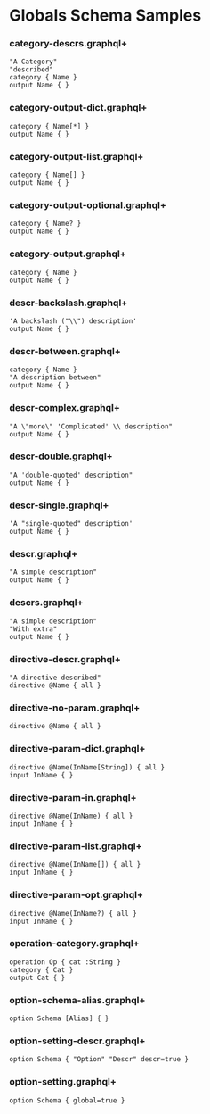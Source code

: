 # Globals Schema Samples

### category-descrs.graphql+

```gqlp
"A Category"
"described"
category { Name }
output Name { }
```

### category-output-dict.graphql+

```gqlp
category { Name[*] }
output Name { }
```

### category-output-list.graphql+

```gqlp
category { Name[] }
output Name { }
```

### category-output-optional.graphql+

```gqlp
category { Name? }
output Name { }
```

### category-output.graphql+

```gqlp
category { Name }
output Name { }
```

### descr-backslash.graphql+

```gqlp
'A backslash ("\\") description'
output Name { }
```

### descr-between.graphql+

```gqlp
category { Name }
"A description between"
output Name { }
```

### descr-complex.graphql+

```gqlp
"A \"more\" 'Complicated' \\ description"
output Name { }
```

### descr-double.graphql+

```gqlp
"A 'double-quoted' description"
output Name { }
```

### descr-single.graphql+

```gqlp
'A "single-quoted" description'
output Name { }
```

### descr.graphql+

```gqlp
"A simple description"
output Name { }
```

### descrs.graphql+

```gqlp
"A simple description"
"With extra"
output Name { }
```

### directive-descr.graphql+

```gqlp
"A directive described"
directive @Name { all }
```

### directive-no-param.graphql+

```gqlp
directive @Name { all }
```

### directive-param-dict.graphql+

```gqlp
directive @Name(InName[String]) { all }
input InName { }
```

### directive-param-in.graphql+

```gqlp
directive @Name(InName) { all }
input InName { }
```

### directive-param-list.graphql+

```gqlp
directive @Name(InName[]) { all }
input InName { }
```

### directive-param-opt.graphql+

```gqlp
directive @Name(InName?) { all }
input InName { }
```

### operation-category.graphql+

```gqlp
operation Op { cat :String }
category { Cat }
output Cat { }
```

### option-schema-alias.graphql+

```gqlp
option Schema [Alias] { }
```

### option-setting-descr.graphql+

```gqlp
option Schema { "Option" "Descr" descr=true }
```

### option-setting.graphql+

```gqlp
option Schema { global=true }
```
